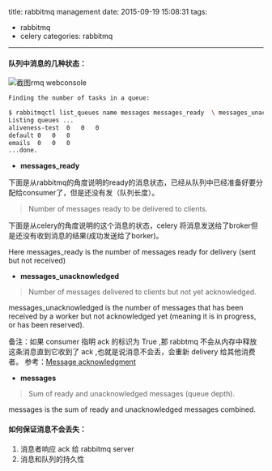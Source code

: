 title: rabbitmq management
date: 2015-09-19 15:08:31
tags:
  - rabbitmq
  - celery
categories: rabbitmq
---

#### 队列中消息的几种状态：
![截图rmq webconsole]()
```bash
Finding the number of tasks in a queue:

$ rabbitmqctl list_queues name messages messages_ready  \ messages_unacknowledged
Listing queues ...
aliveness-test	0	0	0
default	0	0	0
emails	0	0	0
...done.
```
* **messages_ready**

下面是从rabbitmq的角度说明的ready的消息状态，已经从队列中已经准备好要分配给consumer了，但是还没有发（队列长度）。

> Number of messages ready to be delivered to clients.

下面是从celery的角度说明的这个消息的状态，celery 将消息发送给了broker但是还没有收到消息的结果(成功发送给了borker)。

Here messages_ready is the number of messages ready for delivery (sent but not received)

* **messages_unacknowledged**

> Number of messages delivered to clients but not yet acknowledged.

messages_unacknowledged is the number of messages that has been received by a worker but not acknowledged yet (meaning it is in progress, or has been reserved).

备注：如果 consumer 指明 ack 的标识为 True ,那 rabbtmq 不会从内存中释放这条消息直到它收到了 ack ,也就是说消息不会丢，会重新 delivery 给其他消费者。
参考：[Message acknowledgment][1]

* **messages**

> Sum of ready and unacknowledged messages (queue depth).

messages is the sum of ready and unacknowledged messages combined.

#### 如何保证消息不会丢失：

1. 消息者响应 ack 给 rabbitmq server
2. 消息和队列的持久性

[1]: <http://www.rabbitmq.com/tutorials/tutorial-two-python.html>
